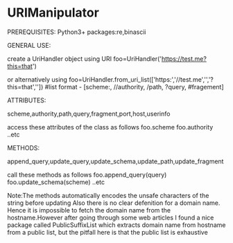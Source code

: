 # URIManipulator
PREREQUISITES:
Python3+
packages:re,binascii

GENERAL USE:

create a UriHandler object using URI
foo=UriHandler('https://test.me?this=that')

or alternatively using
foo=UriHandler.from_uri_list(['https:','//test.me','','?this=that',''])   #list format - [scheme:, //authority, /path, ?query, #fragement]


ATTRIBUTES:

scheme,authority,path,query,fragment,port,host,userinfo

access these attributes of the class as follows
foo.scheme
foo.authority
..etc

METHODS:

append_query,update_query,update_schema,update_path,update_fragment

call these methods as follows
foo.append_query(query)
foo.update_schema(scheme)
..etc

Note:The methods automatically encodes the unsafe characters of the string before updating
Also there is no clear defenition for a domain name. Hence it is impossible to fetch the domain name from the hostname.However after going through some web articles I found a nice package called PublicSuffixList which extracts domain name from hostname from a public list, but the pitfall here is that the public list is exhaustive
